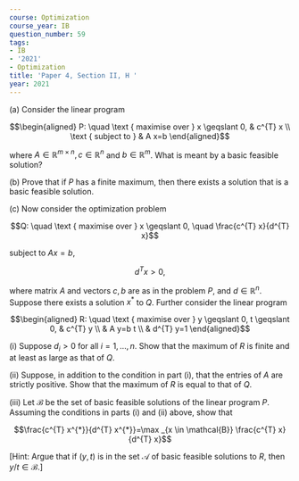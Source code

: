 ```yaml
---
course: Optimization
course_year: IB
question_number: 59
tags:
- IB
- '2021'
- Optimization
title: 'Paper 4, Section II, H '
year: 2021
---
```




(a) Consider the linear program

$$\begin{aligned}
P: \quad \text { maximise over } x \geqslant 0, & c^{T} x \\
\text { subject to } & A x=b
\end{aligned}$$

where $A \in \mathbb{R}^{m \times n}, c \in \mathbb{R}^{n}$ and $b \in \mathbb{R}^{m}$. What is meant by a basic feasible solution?

(b) Prove that if $P$ has a finite maximum, then there exists a solution that is a basic feasible solution.

(c) Now consider the optimization problem

$$Q: \quad \text { maximise over } x \geqslant 0, \quad \frac{c^{T} x}{d^{T} x}$$

subject to $A x=b$,

$$d^{T} x>0,$$

where matrix $A$ and vectors $c, b$ are as in the problem $P$, and $d \in \mathbb{R}^{n}$. Suppose there exists a solution $x^{*}$ to $Q$. Further consider the linear program

$$\begin{aligned}
R: \quad \text { maximise over } y \geqslant 0, t \geqslant 0, & c^{T} y \\
& A y=b t \\
& d^{T} y=1
\end{aligned}$$

(i) Suppose $d_{i}>0$ for all $i=1, \ldots, n$. Show that the maximum of $R$ is finite and at least as large as that of $Q$.

(ii) Suppose, in addition to the condition in part (i), that the entries of $A$ are strictly positive. Show that the maximum of $R$ is equal to that of $Q$.

(iii) Let $\mathcal{B}$ be the set of basic feasible solutions of the linear program $P$. Assuming the conditions in parts (i) and (ii) above, show that

$$\frac{c^{T} x^{*}}{d^{T} x^{*}}=\max _{x \in \mathcal{B}} \frac{c^{T} x}{d^{T} x}$$

[Hint: Argue that if $(y, t)$ is in the set $\mathcal{A}$ of basic feasible solutions to $R$, then $y / t \in \mathcal{B} .]$